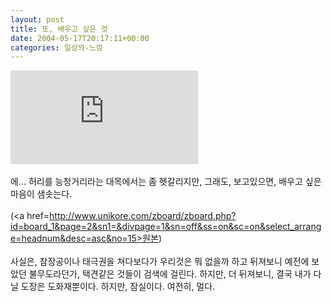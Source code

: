 ```yaml
---
layout: post
title: 또, 배우고 싶은 것
date: 2004-05-17T20:17:11+00:00
categories: 일상의-느낌
---
```

<embed src=http://www.taekkyonkorea.com/data/pds/2001/tk200106182.asf autostart=false><br /><br />에... 허리를 능청거리라는 대목에서는 좀 헷갈리지만, 그래도, 보고있으면, 배우고 싶은 마음이 샘솟는다.<br /><br />(<a href=http://www.unikore.com/zboard/zboard.php?id=board_1&page=2&sn1=&divpage=1&sn=off&ss=on&sc=on&select_arrange=headnum&desc=asc&no=15>원본</a>)<br /><br />사실은, 참장공이나 태극권을 쳐다보다가 우리것은 뭐 없을까 하고 뒤져보니 예전에 보았던 불무도라던가, 택견같은 것들이 검색에 걸린다. 하지만, 더 뒤져보니, 결국 내가 다닐 도장은 도화재뿐이다. 하지만, 잠실이다. 여전히, 멀다.
